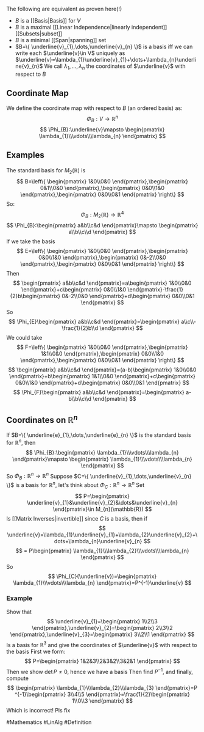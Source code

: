 The following are equivalent as proven here(!)
- $B$ is a [[Basis|Basis]] for $V$
- $B$ is a maximal [[Linear Independence|linearly independent]] [[Subsets|subset]]
- $B$ is a minimal [[Span|spanning]] set
- $B=\{ \underline{v}_{1},\dots,\underline{v}_{n} \}$ is a basis iff we can write each $\underline{v}\in V$ uniquely as $\underline{v}=\lambda_{1}\underline{v}_{1}+\dots+\lambda_{n}\underline{v}_{n}$
We call $\lambda_{1},\dots,\lambda_{n}$ the coordinates of $\underline{v}$ with respect to $B$
## Coordinate Map
We define the coordinate map with respect to $B$ (an ordered basis) as:
$$
\Phi_{B}:V\to \mathbb{R}^{n}
$$
$$
 \Phi_{B}:\underline{v}\mapsto \begin{pmatrix}
\lambda_{1}\\\vdots\\\lambda_{n}
\end{pmatrix}
$$
## Examples
The standard basis for $M_{2}(\mathbb{R})$ is
$$
B=\left\{  \begin{pmatrix}
1&0\\0&0
\end{pmatrix},\begin{pmatrix}
0&1\\0&0
\end{pmatrix},\begin{pmatrix}
0&0\\1&0
\end{pmatrix},\begin{pmatrix}
0&0\\0&1
\end{pmatrix}  \right\}
$$
So:
$$
\Phi_{B}:M_{2}(\mathbb{R})\to \mathbb{R}^4
$$
$$
 \Phi_{B}:\begin{pmatrix}
a&b\\c&d
\end{pmatrix}\mapsto \begin{pmatrix}
a\\b\\c\\d
\end{pmatrix}
$$
If we take the basis
$$
E=\left\{  \begin{pmatrix}
1&0\\0&0
\end{pmatrix},\begin{pmatrix}
0&0\\1&0
\end{pmatrix},\begin{pmatrix}
0&-2\\0&0
\end{pmatrix},\begin{pmatrix}
0&0\\0&1
\end{pmatrix}  \right\}
$$
Then
$$
\begin{pmatrix}
a&b\\c&d
\end{pmatrix}=a\begin{pmatrix}
1&0\\0&0
\end{pmatrix}+c\begin{pmatrix}
0&0\\1&0
\end{pmatrix}-\frac{1}{2}b\begin{pmatrix}
0&-2\\0&0
\end{pmatrix}+d\begin{pmatrix}
0&0\\0&1
\end{pmatrix}
$$
So
$$
\Phi_{E}\begin{pmatrix}
a&b\\c&d
\end{pmatrix}=\begin{pmatrix}
a\\c\\-\frac{1}{2}b\\d
\end{pmatrix}
$$
We could take 
$$
F=\left\{  \begin{pmatrix}
1&0\\0&0
\end{pmatrix},\begin{pmatrix}
1&1\\0&0
\end{pmatrix},\begin{pmatrix}
0&0\\1&0
\end{pmatrix},\begin{pmatrix}
0&0\\0&1
\end{pmatrix}  \right\}
$$
$$
\begin{pmatrix}
a&b\\c&d
\end{pmatrix}=(a-b)\begin{pmatrix}
1&0\\0&0
\end{pmatrix}+b\begin{pmatrix}
1&1\\0&0
\end{pmatrix}+c\begin{pmatrix}
0&0\\1&0
\end{pmatrix}+d\begin{pmatrix}
0&0\\0&1
\end{pmatrix}
$$
$$
\Phi_{F}\begin{pmatrix}
a&b\\c&d
\end{pmatrix}=\begin{pmatrix}
a-b\\b\\c\\d
\end{pmatrix}
$$
## Coordinates on $\mathbb{R}^{n}$
If $B=\{ \underline{e}_{1},\dots,\underline{e}_{n} \}$ is the standard basis for $\mathbb{R}^{n}$, then
$$
\Phi_{B}:\begin{pmatrix}
\lambda_{1}\\\vdots\\\lambda_{n}
\end{pmatrix}\mapsto \begin{pmatrix}
\lambda_{1}\\\vdots\\\lambda_{n}
\end{pmatrix}
$$
So $\Phi_{B}:\mathbb{R}^{n}\to \mathbb{R}^{n}$
Suppose $C=\{ \underline{v}_{1},\dots,\underline{v}_{n} \}$ is a basis for $\mathbb{R}^{n}$, let's think about $\Phi_{C}:\mathbb{R}^{n}\to \mathbb{R}^{n}$
Set 
$$
P=\begin{pmatrix}
\underline{v}_{1}&\underline{v}_{2}&\dots&\underline{v}_{n}
\end{pmatrix}\in M_{n}(\mathbb{R})
$$
Is [[Matrix Inverses|invertible]] since $C$ is a basis, then if
$$
\underline{v}=\lambda_{1}\underline{v}_{1}+\lambda_{2}\underline{v}_{2}+\dots+\lambda_{n}\underline{v}_{n}
$$
$$
= P\begin{pmatrix}
\lambda_{1}\\\lambda_{2}\\\vdots\\\lambda_{n}
\end{pmatrix}
$$
So 
$$
\Phi_{C}(\underline{v})=\begin{pmatrix}
\lambda_{1}\\\vdots\\\lambda_{n}
\end{pmatrix}=P^{-1}\underline{v}
$$
### Example
Show that
$$
\underline{v}_{1}=\begin{pmatrix}
1\\2\\3
\end{pmatrix},\underline{v}_{2}=\begin{pmatrix}
2\\3\\2
\end{pmatrix},\underline{v}_{3}=\begin{pmatrix}
3\\2\\1
\end{pmatrix}
$$
Is a basis for $\mathbb{R}^{3}$ and give the coordinates of $\underline{v}$ with respect to the basis
First we form:
$$
P=\begin{pmatrix}
1&2&3\\2&3&2\\3&2&1
\end{pmatrix}
$$
Then we show $\det P\neq 0$, hence we have a basis
Then find $P ^{-1}$, and finally, compute
$$
\begin{pmatrix}
\lambda_{1}\\\lambda_{2}\\\lambda_{3}
\end{pmatrix}=P ^{-1}\begin{pmatrix}
3\\4\\5
\end{pmatrix}=\frac{1}{2}\begin{pmatrix}
1\\0\\3
\end{pmatrix}
$$
Which is incorrect! Pls fix 


#Mathematics #LinAlg #Definition 
